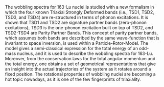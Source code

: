 The wobbling spectra for 163-Lu nuclei is studied with a new formalism in which the four known Triaxial Strongly Deformed bands (i.e., TSD1, TSD2, TSD3, and TSD4) are re-structured in terms of phonon excitations. It is shown that TSD1 and TSD2 are signature partner bands (zero-phonon excitations), TSD3 is the one-phonon excitation built on top of TSD2, and TSD2-TSD4 are Parity Partner Bands. This concept of parity partner bands, which assumes both bands are described by the same wave-function that is invariant to space inversion, is used within a Particle-Rotor-Model. The model gives a semi-classical expression for the total energy of an odd-mass nucleus, and it is used to describe the wobbling spectra for 163-Lu. Moreover, from the conservation laws for the total angular momentum and the total energy, one obtains a set of geometrical representations that give an insight into the actual trajectories of the system as it rotates around a fixed position. The rotational properties of wobbling nuclei are becoming a hot topic nowadays, as it is one of the few fingerprints of triaxiality. 